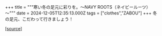 +++
title = """寒い冬の足元に彩りを。～NAVY ROOTS（ネイビールーツ）～"""
date = 2024-12-05T12:35:13.000Z
tags = ["clothes","ZABOU"]
+++
冬の足元、こだわって行きましょう！

[[source]](https://zabou.org/2024/12/05/314430/)
